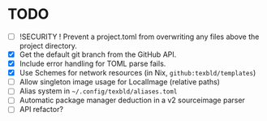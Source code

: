 # TODO

- [ ] !SECURITY ! Prevent a project.toml from overwriting any files above the
  project directory.
- [x] Get the default git branch from the GitHub API.
- [x] Include error handling for TOML parse fails.
- [x] Use Schemes for network resources (in Nix, `github:texbld/templates`)
- [ ] Allow singleton image usage for LocalImage (relative paths)
- [ ] Alias system in `~/.config/texbld/aliases.toml`
- [ ] Automatic package manager deduction in a v2 sourceimage parser
- [ ] API refactor?
